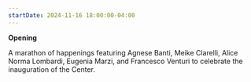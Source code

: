 ```yaml
---
startDate: 2024-11-16 18:00:00-04:00
---
```


**Opening**  

A marathon of happenings featuring Agnese Banti, Meike Clarelli, Alice Norma Lombardi, Eugenia Marzi, and Francesco Venturi to celebrate the inauguration of the Center.
